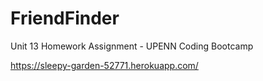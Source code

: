 # FriendFinder
Unit 13 Homework Assignment - UPENN Coding Bootcamp

https://sleepy-garden-52771.herokuapp.com/